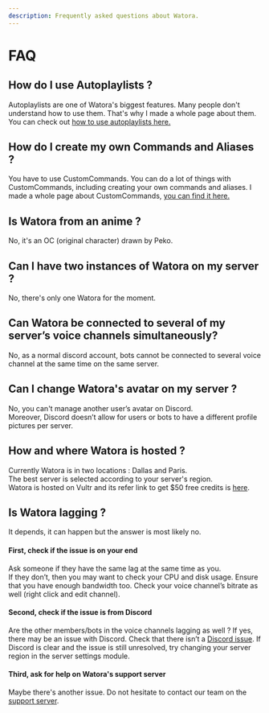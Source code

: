 ```yaml
---
description: Frequently asked questions about Watora.
---
```


# FAQ

## How do I use Autoplaylists ?

Autoplaylists are one of Watora's biggest features. Many people don't understand how to use them. That's why I made a whole page about them. You can check out [how to use autoplaylists here.](features/autoplaylists.md)

## How do I create my own Commands and Aliases ?

You have to use CustomCommands. You can do a lot of things with CustomCommands, including creating your own commands and aliases. I made a whole page about CustomCommands, [you can find it here.](features/custom-commands.md)

## Is Watora from an anime ?

No, it's an OC \(original character\) drawn by Peko. 

## Can I have two instances of Watora on my server ?

No, there's only one Watora for the moment.

## Can Watora be connected to several of my server’s voice channels simultaneously?

No, as a normal discord account, bots cannot be connected to several voice channel at the same time on the same server.

## Can I change Watora's avatar on my server ?

No, you can't manage another user’s avatar on Discord.  
Moreover, Discord doesn’t allow for users or bots to have a different profile pictures per server.

## How and where Watora is hosted ?

Currently Watora is in two locations : Dallas and Paris.   
The best server is selected according to your server's region.  
Watora is hosted on Vultr and its refer link to get $50 free credits is [here](https://www.vultr.com/?ref=7945986-4F).

## Is Watora lagging ?

It depends, it can happen but the answer is most likely no.

#### First, check if the issue is on your end

Ask someone if they have the same lag at the same time as you.  
If they don’t, then you may want to check your CPU and disk usage. Ensure that you have enough bandwidth too. Check your voice channel’s bitrate as well \(right click and edit channel\). 

#### Second, check if the issue is from Discord

Are the other members/bots in the voice channels lagging as well ? If yes, there may be an issue with Discord. Check that there isn’t a [Discord issue](https://status.discordapp.com/). If Discord is clear and the issue is still unresolved, try changing your server region in the server settings module.

#### Third, ask for help on Watora's support server

Maybe there's another issue. Do not hesitate to contact our team on the [support server](https://discord.gg/ArJgTpM).

#### 

